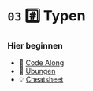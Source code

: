 # ``03`` #️⃣ Typen

### Hier beginnen
- 👭 [Code Along](./code-along/index.html)
- 🧠 [Übungen](./exercises)
- 💡 [Cheatsheet](./cheatsheet/CHEATSHEET.md)
